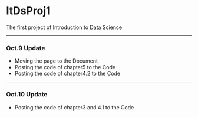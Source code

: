 # ItDsProj1
The first project of Introduction to Data Science

---
### Oct.9 Update

* Moving the page to the Document
* Posting the code of chapter5 to the Code
* Posting the code of chapter4.2 to the Code

---
### Oct.10 Update

* Posting the code of chapter3 and 4.1 to the Code
